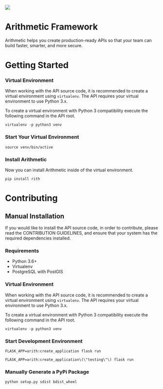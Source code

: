 [<img src="https://travis-ci.org/joshuapowell/arith.svg?branch=master" />](https://travis-ci.org/joshuapowell/arith)

# Arithmetic Framework
Arithmetic helps you create production-ready APIs so that your team can build faster, smarter, and more secure.

# Getting Started

### Virtual Environment
When working with the API source code, it is recommended to create a virtual
environment using `virtualenv`. The API requires your virtual environment to
use Python 3.x.

To create a virtual environment with Python 3 compatibility execute the
following command in the API root.

```
virtualenv -p python3 venv
```

### Start Your Virtual Environment
```
source venv/bin/active
```

### Install Arithmetic
Now you can install Arithmetic inside of the virtual environment.

```
pip install rith
```

# Contributing

## Manual Installation
If you would like to install the API source code, in order to contribute,
please read the CONTRIBUTION GUIDELINES, and ensure that your system has the
required dependencies installed.

### Requirements

- Python 3.6+
- Virtualenv
- PostgreSQL with PostGIS

### Virtual Environment
When working with the API source code, it is recommended to create a virtual
environment using `virtualenv`. The API requires your virtual environment to
use Python 3.x.

To create a virtual environment with Python 3 compatibility execute the
following command in the API root.

```
virtualenv -p python3 venv
```

### Start Development Environment
```
FLASK_APP=arith:create_application flask run
```

```
FLASK_APP=arith:create_application\(\"testing\"\) flask run
```

### Manually Generate a PyPi Package
```
python setup.py sdist bdist_wheel
```